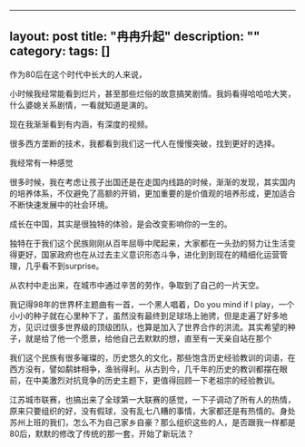 
---
layout: post
title: "冉冉升起"
description: ""
category: 
tags: []
---

作为80后在这个时代中长大的人来说，

小时候我经常能看到烂片，甚至那些烂俗的故意搞笑剧情。我妈看得哈哈哈大笑，什么婆媳关系剧情，一看就知道是演的。

现在我渐渐看到有内涵，有深度的视频。

很多西方垄断的技术，我都看到我们这一代人在慢慢突破，找到更好的选择。

我经常有一种感觉


很多时候，我在考虑让孩子出国还是在走国内线路的时候，渐渐的发现，其实国内的培养体系，不仅避免了高额的开销，更加重要的是价值观的培养形成，更加适合不断快速发展中的社会环境。

成长在中国，其实是很独特的体验，是会改变影响你的一生的。

独特在于我们这个民族刚刚从百年屈辱中爬起来，大家都在一头劲的努力让生活变得更好，国家政府也在从过去主义意识形态斗争，进化到到现在的精细化运营管理，几乎看不到surprise。

从农村中走出来，在城市中通过辛苦的劳作，争取到了自己的一片天空。

我记得98年的世界杯主题曲有一首，一个黑人唱着，Do you mind if I play，一个小小的种子就在心里种下了，虽然没有最终到足球场上驰骋，但是走遍了好多地方，见识过很多世界级的顶级团队，也算是加入了世界合作的洪流。其实希望的种子，就是给了他一个愿景，给他自己去默默的想，直至有一天亲自站在那个

我们这个民族有很多璀璨的，历史悠久的文化，那些饱含历史经验教训的词语，在西方没有，譬如鹬蚌相争，渔翁得利。从古到今，几千年的历史的教训都摆在眼前，在中美激烈对抗竞争的历史主题下，更值得回顾一下老祖宗的经验教训。



江苏城市联赛，也搞出来了全球第一大联赛的感觉，一下子调动了所有人的热情，原来只要组织的好，没有假球，没有乱七八糟的事情，大家都还是有热情的。身处苏州上班的我们，怎么不为自己家乡自豪？那么组织这些的人，是否跟我一样都是80后，默默的修改了传统的那一套，开始了新玩法？





